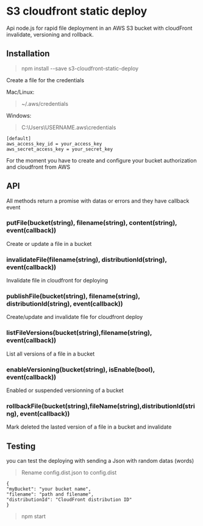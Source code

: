 # S3 cloudfront static deploy

Api node.js for rapid file deployment in an AWS S3 bucket with cloudFront invalidate, versioning and rollback.

## Installation

> npm install --save s3-cloudfront-static-deploy

Create a file for the credentials

Mac/Linux: 
> ~/.aws/credentials

Windows: 
> C:\Users\USERNAME\.aws\credentials

    [default]
    aws_access_key_id = your_access_key
    aws_secret_access_key = your_secret_key

For the moment you have to create and configure your bucket authorization and cloudfront from AWS

## API

All methods return a promise with datas or errors and they have callback event

### **putFile(bucket(string), filename(string), content(string), event(callback))**
Create or update a file in a bucket
### **invalidateFile(filename(string), distributionId(string), event(callback))**
Invalidate file in cloudfront for deploying
### **publishFile(bucket(string), filename(string), distributionId(string), event(callback))**
Create/update and invalidate file for cloudfront deploy
### **listFileVersions(bucket(string),filename(string), event(callback))**
List all versions of a file in a bucket
### **enableVersioning(bucket(string), isEnable(bool), event(callback))**
Enabled or suspended versionning of a bucket
### **rollbackFile(bucket(string),fileName(string),distributionId(string), event(callback))**
Mark deleted the lasted version of a file in a bucket and invalidate 

## Testing

you can test the deploying with sending a Json with random datas (words)

> Rename config.dist.json to config.dist

    {
    "myBucket": "your bucket name",
    "filename": "path and filename",
    "distributionId": "CloudFront distribution ID"
    }

> npm start
